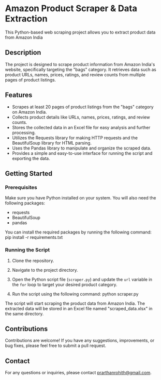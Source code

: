# Amazon Product Scraper & Data Extraction

This Python-based web scraping project allows you to extract product data from Amazon India

## Description

The project is designed to scrape product information from Amazon India's website, specifically targeting the "bags" category. It retrieves data such as product URLs, names, prices, ratings, and review counts from multiple pages of product listings.

## Features

- Scrapes at least 20 pages of product listings from the "bags" category on Amazon India.
- Collects product details like URLs, names, prices, ratings, and review counts.
- Stores the collected data in an Excel file for easy analysis and further processing.
- Utilizes the Requests library for making HTTP requests and the BeautifulSoup library for HTML parsing.
- Uses the Pandas library to manipulate and organize the scraped data.
- Provides a simple and easy-to-use interface for running the script and exporting the data.

## Getting Started

### Prerequisites

Make sure you have Python installed on your system. You will also need the following packages:

- requests
- BeautifulSoup
- pandas

You can install the required packages by running the following command:
pip install -r requirements.txt

### Running the Script

1. Clone the repository.

2. Navigate to the project directory.

3. Open the Python script file (`scraper.py`) and update the `url` variable in the `for` loop to target your desired product category.

4. Run the script using the following command:
python scraper.py

The script will start scraping the product data from Amazon India. The extracted data will be stored in an Excel file named "scraped_data.xlsx" in the same directory.

## Contributions

Contributions are welcome! If you have any suggestions, improvements, or bug fixes, please feel free to submit a pull request.

## Contact

For any questions or inquiries, please contact prarthanrohith@gmail.com.
